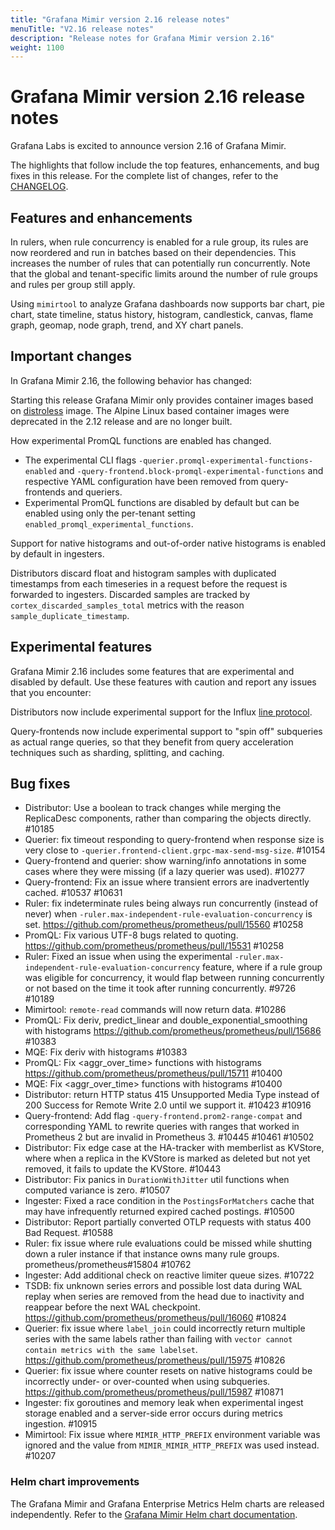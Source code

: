 ```yaml
---
title: "Grafana Mimir version 2.16 release notes"
menuTitle: "V2.16 release notes"
description: "Release notes for Grafana Mimir version 2.16"
weight: 1100
---
```


# Grafana Mimir version 2.16 release notes

<!-- vale Grafana.GoogleWill = NO -->
<!-- vale Grafana.Timeless = NO -->
<!-- Release notes are often future focused -->

Grafana Labs is excited to announce version 2.16 of Grafana Mimir.

The highlights that follow include the top features, enhancements, and bug fixes in this release.
For the complete list of changes, refer to the [CHANGELOG](https://github.com/grafana/mimir/blob/main/CHANGELOG.md).

## Features and enhancements

In rulers, when rule concurrency is enabled for a rule group, its rules are now reordered and run in batches based on their dependencies.
This increases the number of rules that can potentially run concurrently.
Note that the global and tenant-specific limits around the number of rule groups and rules per group still apply.

Using `mimirtool` to analyze Grafana dashboards now supports bar chart, pie chart, state timeline, status history, histogram, candlestick, canvas, flame graph, geomap, node graph, trend, and XY chart panels.

## Important changes

In Grafana Mimir 2.16, the following behavior has changed:

Starting this release Grafana Mimir only provides container images based on [distroless](https://github.com/GoogleContainerTools/distroless) image. The Alpine Linux based container images were deprecated in the 2.12 release and are no longer built.

How experimental PromQL functions are enabled has changed.

- The experimental CLI flags `-querier.promql-experimental-functions-enabled` and `-query-frontend.block-promql-experimental-functions` and respective YAML configuration have been removed from query-frontends and queriers.
- Experimental PromQL functions are disabled by default but can be enabled using only the per-tenant setting `enabled_promql_experimental_functions`.

Support for native histograms and out-of-order native histograms is enabled by default in ingesters.

Distributors discard float and histogram samples with duplicated timestamps from each timeseries in a request before the request is forwarded to ingesters.
Discarded samples are tracked by `cortex_discarded_samples_total` metrics with the reason `sample_duplicate_timestamp`.

## Experimental features

Grafana Mimir 2.16 includes some features that are experimental and disabled by default.
Use these features with caution and report any issues that you encounter:

Distributors now include experimental support for the Influx [line protocol](https://docs.influxdata.com/influxdb/cloud/reference/syntax/line-protocol/).

Query-frontends now include experimental support to "spin off" subqueries as actual range queries, so that they benefit from query acceleration techniques such as sharding, splitting, and caching.

## Bug fixes

- Distributor: Use a boolean to track changes while merging the ReplicaDesc components, rather than comparing the objects directly. #10185
- Querier: fix timeout responding to query-frontend when response size is very close to `-querier.frontend-client.grpc-max-send-msg-size`. #10154
- Query-frontend and querier: show warning/info annotations in some cases where they were missing (if a lazy querier was used). #10277
- Query-frontend: Fix an issue where transient errors are inadvertently cached. #10537 #10631
- Ruler: fix indeterminate rules being always run concurrently (instead of never) when `-ruler.max-independent-rule-evaluation-concurrency` is set. https://github.com/prometheus/prometheus/pull/15560 #10258
- PromQL: Fix various UTF-8 bugs related to quoting. https://github.com/prometheus/prometheus/pull/15531 #10258
- Ruler: Fixed an issue when using the experimental `-ruler.max-independent-rule-evaluation-concurrency` feature, where if a rule group was eligible for concurrency, it would flap between running concurrently or not based on the time it took after running concurrently. #9726 #10189
- Mimirtool: `remote-read` commands will now return data. #10286
- PromQL: Fix deriv, predict_linear and double_exponential_smoothing with histograms https://github.com/prometheus/prometheus/pull/15686 #10383
- MQE: Fix deriv with histograms #10383
- PromQL: Fix <aggr_over_time> functions with histograms https://github.com/prometheus/prometheus/pull/15711 #10400
- MQE: Fix <aggr_over_time> functions with histograms #10400
- Distributor: return HTTP status 415 Unsupported Media Type instead of 200 Success for Remote Write 2.0 until we support it. #10423 #10916
- Query-frontend: Add flag `-query-frontend.prom2-range-compat` and corresponding YAML to rewrite queries with ranges that worked in Prometheus 2 but are invalid in Prometheus 3. #10445 #10461 #10502
- Distributor: Fix edge case at the HA-tracker with memberlist as KVStore, where when a replica in the KVStore is marked as deleted but not yet removed, it fails to update the KVStore. #10443
- Distributor: Fix panics in `DurationWithJitter` util functions when computed variance is zero. #10507
- Ingester: Fixed a race condition in the `PostingsForMatchers` cache that may have infrequently returned expired cached postings. #10500
- Distributor: Report partially converted OTLP requests with status 400 Bad Request. #10588
- Ruler: fix issue where rule evaluations could be missed while shutting down a ruler instance if that instance owns many rule groups. prometheus/prometheus#15804 #10762
- Ingester: Add additional check on reactive limiter queue sizes. #10722
- TSDB: fix unknown series errors and possible lost data during WAL replay when series are removed from the head due to inactivity and reappear before the next WAL checkpoint. https://github.com/prometheus/prometheus/pull/16060 #10824
- Querier: fix issue where `label_join` could incorrectly return multiple series with the same labels rather than failing with `vector cannot contain metrics with the same labelset`. https://github.com/prometheus/prometheus/pull/15975 #10826
- Querier: fix issue where counter resets on native histograms could be incorrectly under- or over-counted when using subqueries. https://github.com/prometheus/prometheus/pull/15987 #10871
- Ingester: fix goroutines and memory leak when experimental ingest storage enabled and a server-side error occurs during metrics ingestion. #10915
- Mimirtool: Fix issue where `MIMIR_HTTP_PREFIX` environment variable was ignored and the value from `MIMIR_MIMIR_HTTP_PREFIX` was used instead. #10207

### Helm chart improvements

The Grafana Mimir and Grafana Enterprise Metrics Helm charts are released independently.
Refer to the [Grafana Mimir Helm chart documentation](/docs/helm-charts/mimir-distributed/latest/).
